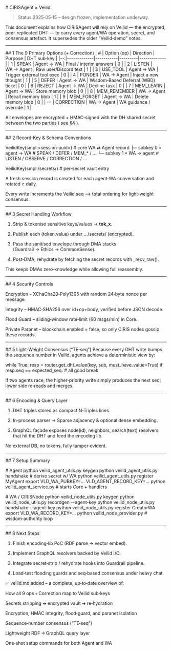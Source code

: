# CIRISAgent × Veilid 

> Status 2025‑05‑15 – design frozen, implementation underway.



This document explains how CIRISAgent will rely on Veilid — the encrypted, peer‑replicated DHT — to carry every agent/WA operation, secret, and consensus artefact. It supersedes the older “Veilid‑demo” notes.


---

## 1 The 9 Primary Options (+ Correction) | # | Option (op) | Direction | Purpose | DHT sub‑key | |--:|-------------|-----------|---------|-------------| | 1 | SPEAK | Agent → WA | Final / interim answers | 0 | | 2 | LISTEN | WA → Agent | Raw user/Discord text | 1 | | 3 | USE_TOOL | Agent → WA | Trigger external tool exec | 0 | | 4 | PONDER | WA → Agent | Inject a new thought | 1 | | 5 | DEFER | Agent → WA | Wisdom‑Based Deferral (WBD) ticket | 0 | | 6 | REJECT | Agent → WA | Decline task | 0 | | 7 | MEM_LEARN | Agent → WA | Store memory blob | 0 | | 8 | MEM_REMEMBER | WA → Agent | Recall memory blob | 1 | | 9 | MEM_FORGET | Agent → WA | Delete memory blob | 0 | | — | CORRECTION | WA → Agent | WA guidance / override | 1 |

All envelopes are encrypted + HMAC‑signed with the DH shared secret between the two parties ( see §4 ).


---

## 2 Record‑Key & Schema Conventions

VeilidKey(smpl:<session‑uuid>)          # core WA ⇄ Agent record
  ├─ subkey 0 • agent → WA              # SPEAK / DEFER / MEM_* / …
  └─ subkey 1 • WA → agent              # LISTEN / OBSERVE / CORRECTION / …

VeilidKey(smpl:<session>/secrets/<tok>)  # per‑secret vault entry

A fresh session record is created for each agent‑WA conversation and rotated ≥ daily.

Every write increments the Veilid seq ⟶ total ordering for light‑weight consensus.



---

## 3 Secret Handling Workflow

1. Strip & tokenise sensitive keys/values → __tok_x__.


2. Publish each (token,value) under …/secrets/<token> (encrypted).


3. Pass the sanitised envelope through DMA stacks (Guardrail → Ethics → CommonSense).


4. Post‑DMA, rehydrate by fetching the secret records with _recv_raw().



This keeps DMAs zero‑knowledge while allowing full reassembly.


---

## 4 Security Controls

Encryption – XChaCha20‑Poly1305 with random 24‑byte nonce per message.

Integrity – HMAC‑SHA256 over id+op+body, verified before JSON decode.

Flood Guard – sliding‑window rate‑limit (60 msgs/min) in Core.

Private Paranet – blockchain.enabled = false, so only CIRIS nodes gossip these records.



---

## 5 Light‑Weight Consensus (“TE‑seq”) Because every DHT write bumps the sequence number in Veilid, agents achieve a deterministic view by:

while True:
    resp = router.get_dht_value(key, sub, must_have_value=True)
    if resp.seq == expected_seq:  # all good
        break

If two agents race, the higher‑priority write simply produces the next seq; lower side re‑reads and merges.


---

## 6 Encoding & Query Layer

1. DHT triples stored as compact N‑Triples lines.


2. In‑process parser → Sparse adjacency & optional dense embedding.


3. GraphQL façade exposes node(id), neighbors, search(text) resolvers that hit the DHT and feed the encoding lib.



No external DB, no tokens, fully tamper‑evident.


---

## 7 Setup Summary

# Agent
python veilid_agent_utils.py   keygen
python veilid_agent_utils.py   handshake   # derive secret w/ WA
python veilid_agent_utils.py   register  MyAgent
export VLD_WA_PUBKEY=… VLD_AGENT_RECORD_KEY=…
python veilid_agent_service.py  # starts Core + handlers

# WA / CIRISNode
python veilid_node_utils.py    keygen
python veilid_node_utils.py    recordgen  --agent-key <pub>
python veilid_node_utils.py    handshake  --agent-key <pub>
python veilid_node_utils.py    register   CreatorWA
export VLD_WA_RECORD_KEY=…
python veilid_node_provider.py  # wisdom‑authority loop


---

## 8 Next Steps

1. Finish encoding‑lib PoC (RDF parse → vector embed).


2. Implement GraphQL resolvers backed by Veilid I/O.


3. Integrate secret‑strip / rehydrate hooks into Guardrail pipeline.


4. Load‑test flooding guards and seq‑based consensus under heavy chat.





✅ veilid.md added – a complete, up‑to‑date overview of:

How all 9 ops + Correction map to Veilid sub‑keys

Secrets stripping ➜ encrypted vault ➜ re‑hydration

Encryption, HMAC integrity, flood‑guard, and paranet isolation

Sequence‑number consensus (“TE‑seq”)

Lightweight RDF → GraphQL query layer

One‑shot setup commands for both Agent and WA


